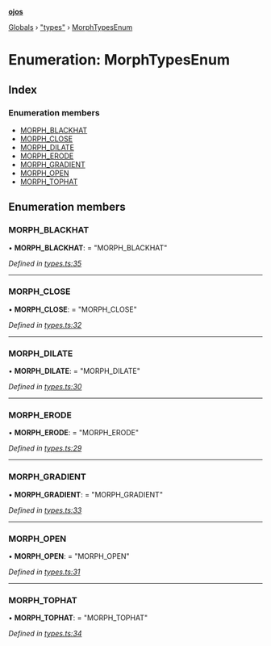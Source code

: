 **[ojos](../README.md)**

[Globals](../README.md) › ["types"](../modules/_types_.md) › [MorphTypesEnum](_types_.morphtypesenum.md)

# Enumeration: MorphTypesEnum

## Index

### Enumeration members

* [MORPH_BLACKHAT](_types_.morphtypesenum.md#morph_blackhat)
* [MORPH_CLOSE](_types_.morphtypesenum.md#morph_close)
* [MORPH_DILATE](_types_.morphtypesenum.md#morph_dilate)
* [MORPH_ERODE](_types_.morphtypesenum.md#morph_erode)
* [MORPH_GRADIENT](_types_.morphtypesenum.md#morph_gradient)
* [MORPH_OPEN](_types_.morphtypesenum.md#morph_open)
* [MORPH_TOPHAT](_types_.morphtypesenum.md#morph_tophat)

## Enumeration members

###  MORPH_BLACKHAT

• **MORPH_BLACKHAT**: = "MORPH_BLACKHAT"

*Defined in [types.ts:35](https://github.com/cancerberoSgx/mirada/blob/d83d69e/ojos/src/types.ts#L35)*

___

###  MORPH_CLOSE

• **MORPH_CLOSE**: = "MORPH_CLOSE"

*Defined in [types.ts:32](https://github.com/cancerberoSgx/mirada/blob/d83d69e/ojos/src/types.ts#L32)*

___

###  MORPH_DILATE

• **MORPH_DILATE**: = "MORPH_DILATE"

*Defined in [types.ts:30](https://github.com/cancerberoSgx/mirada/blob/d83d69e/ojos/src/types.ts#L30)*

___

###  MORPH_ERODE

• **MORPH_ERODE**: = "MORPH_ERODE"

*Defined in [types.ts:29](https://github.com/cancerberoSgx/mirada/blob/d83d69e/ojos/src/types.ts#L29)*

___

###  MORPH_GRADIENT

• **MORPH_GRADIENT**: = "MORPH_GRADIENT"

*Defined in [types.ts:33](https://github.com/cancerberoSgx/mirada/blob/d83d69e/ojos/src/types.ts#L33)*

___

###  MORPH_OPEN

• **MORPH_OPEN**: = "MORPH_OPEN"

*Defined in [types.ts:31](https://github.com/cancerberoSgx/mirada/blob/d83d69e/ojos/src/types.ts#L31)*

___

###  MORPH_TOPHAT

• **MORPH_TOPHAT**: = "MORPH_TOPHAT"

*Defined in [types.ts:34](https://github.com/cancerberoSgx/mirada/blob/d83d69e/ojos/src/types.ts#L34)*